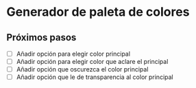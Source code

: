 # Generador de paleta de colores

## Próximos pasos

- [ ] Añadir opción para elegir color principal
- [ ] Añadir opción para elegir color que aclare el principal
- [ ] Añadir opción que oscurezca el color principal
- [ ] Añadir opción que le de transparencia al color principal
